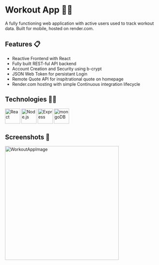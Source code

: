 # Workout App 🏋️‍♂️

A fully functioning web application with active users used to track workout data. Built for mobile, hosted on render.com.

## Features 📋
- Reactive Frontend with React
- Fully built REST-ful API backend
- Account Creation and Security using b-crypt
- JSON Web Token for persistant Login
- Remote Quote API for inspitrational quote on homepage
- Render.com hosting with simple Continuous integration lifecycle

## Technologies 🧑‍💻
<div >
	<img width="50" src="https://user-images.githubusercontent.com/25181517/183897015-94a058a6-b86e-4e42-a37f-bf92061753e5.png" alt="React" title="React"/>
	<img width="50" src="https://user-images.githubusercontent.com/25181517/183568594-85e280a7-0d7e-4d1a-9028-c8c2209e073c.png" alt="Node.js" title="Node.js"/>
	<img width="50" src="https://user-images.githubusercontent.com/25181517/183859966-a3462d8d-1bc7-4880-b353-e2cbed900ed6.png" alt="Express" title="Express"/>
	<img width="50" src="https://user-images.githubusercontent.com/25181517/182884177-d48a8579-2cd0-447a-b9a6-ffc7cb02560e.png" alt="mongoDB" title="mongoDB"/>
</div>

## Screenshots 📸
<img width="376" alt="WorkoutAppImage" src="https://github.com/CadenMilne04/workout-app/assets/114425024/e344a76d-2871-44fe-b37a-10459d940cd9">
